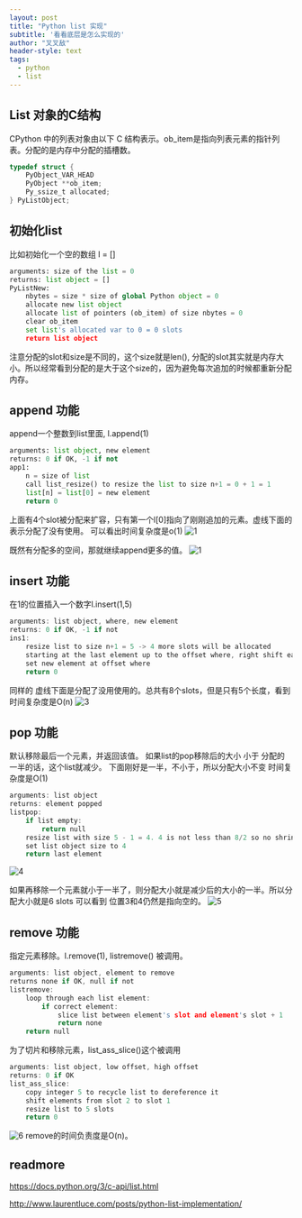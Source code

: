 ```yaml
---
layout: post
title: "Python list 实现"
subtitle: '看看底层是怎么实现的'
author: "叉叉敌"
header-style: text
tags:
  - python
  - list
---
```

## List 对象的C结构
CPython 中的列表对象由以下 C 结构表示。ob_item是指向列表元素的指针列表。分配的是内存中分配的插槽数。
```c
typedef struct {
    PyObject_VAR_HEAD
    PyObject **ob_item;
    Py_ssize_t allocated;
} PyListObject;
```

## 初始化list
比如初始化一个空的数组 l = []
```py
arguments: size of the list = 0
returns: list object = []
PyListNew:
    nbytes = size * size of global Python object = 0
    allocate new list object
    allocate list of pointers (ob_item) of size nbytes = 0
    clear ob_item
    set list's allocated var to 0 = 0 slots
    return list object
```
注意分配的slot和size是不同的，这个size就是len(), 分配的slot其实就是内存大小。所以经常看到分配的是大于这个size的，因为避免每次追加的时候都重新分配内存。

## append 功能

append一个整数到list里面, l.append(1)
```py
arguments: list object, new element
returns: 0 if OK, -1 if not
app1:
    n = size of list
    call list_resize() to resize the list to size n+1 = 0 + 1 = 1
    list[n] = list[0] = new element
    return 0

```
上面有4个slot被分配来扩容，只有第一个l[0]指向了刚刚追加的元素。虚线下面的表示分配了没有使用。
可以看出时间复杂度是o(1)
![1](https://gitee.com/chasays/mdPic/raw/master/uPic/HZmZxC.jpg)

既然有分配多的空间，那就继续append更多的值。
![1](https://gitee.com/chasays/mdPic/raw/master/uPic/QxHbBK.jpg)


## insert 功能

在1的位置插入一个数字l.insert(1,5)
```c
arguments: list object, where, new element
returns: 0 if OK, -1 if not
ins1:
    resize list to size n+1 = 5 -> 4 more slots will be allocated
    starting at the last element up to the offset where, right shift each element
    set new element at offset where
    return 0

```
同样的 虚线下面是分配了没用使用的。总共有8个slots，但是只有5个长度，看到时间复杂度是O(n)
![3](https://gitee.com/chasays/mdPic/raw/master/uPic/Tm9heQ.jpg)

## pop 功能
默认移除最后一个元素，并返回该值。
如果list的pop移除后的大小 小于 分配的一半的话，这个list就减少。
下面刚好是一半，不小于，所以分配大小不变
时间复杂度是O(1)
```c
arguments: list object
returns: element popped
listpop:
    if list empty:
        return null
    resize list with size 5 - 1 = 4. 4 is not less than 8/2 so no shrinkage
    set list object size to 4
    return last element
```
![4](https://gitee.com/chasays/mdPic/raw/master/uPic/KJAgqh.jpg)

如果再移除一个元素就小于一半了，则分配大小就是减少后的大小的一半。所以分配大小就是6 slots
可以看到 位置3和4仍然是指向空的。
![5](https://gitee.com/chasays/mdPic/raw/master/uPic/q89iB2.jpg)


## remove 功能
指定元素移除。l.remove(1), listremove() 被调用。
```c
arguments: list object, element to remove
returns none if OK, null if not
listremove:
    loop through each list element:
        if correct element:
            slice list between element's slot and element's slot + 1
            return none
    return null
```
为了切片和移除元素，list_ass_slice()这个被调用
```c
arguments: list object, low offset, high offset
returns: 0 if OK
list_ass_slice:
    copy integer 5 to recycle list to dereference it
    shift elements from slot 2 to slot 1
    resize list to 5 slots
    return 0
```
![6](https://gitee.com/chasays/mdPic/raw/master/uPic/Wth5IA.jpg)
remove的时间负责度是O(n)。


## readmore
https://docs.python.org/3/c-api/list.html

http://www.laurentluce.com/posts/python-list-implementation/